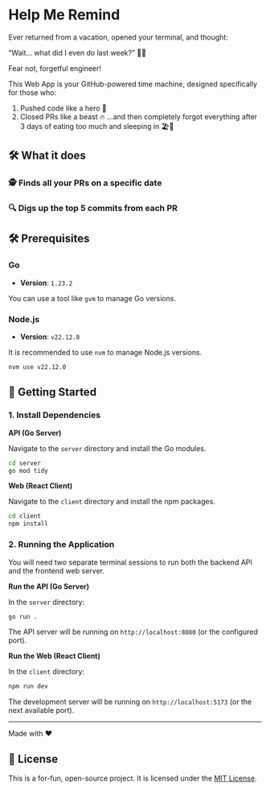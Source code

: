 # Help Me Remind

Ever returned from a vacation, opened your terminal, and thought:

“Wait... what did I even do last week?” 😵‍💫

Fear not, forgetful engineer!

This Web App is your GitHub-powered time machine, designed specifically for those who:

1. Pushed code like a hero 🚀
2. Closed PRs like a beast 🔥
...and then completely forgot everything after 3 days of eating too much and sleeping in 🏖️🥱

## 🛠️ What it does
### 🕵️ Finds all your PRs on a specific date
### 🔍 Digs up the top 5 commits from each PR

## 🛠️ Prerequisites

### Go

- **Version**: `1.23.2`

You can use a tool like `gvm` to manage Go versions.

### Node.js

- **Version**: `v22.12.0`

It is recommended to use `nvm` to manage Node.js versions.
```bash
nvm use v22.12.0
```

## 🚀 Getting Started

### 1. Install Dependencies

**API (Go Server)**

Navigate to the `server` directory and install the Go modules.

```bash
cd server
go mod tidy
```

**Web (React Client)**

Navigate to the `client` directory and install the npm packages.

```bash
cd client
npm install
```

### 2. Running the Application

You will need two separate terminal sessions to run both the backend API and the frontend web server.

**Run the API (Go Server)**

In the `server` directory:

```bash
go run .
```

The API server will be running on `http://localhost:8080` (or the configured port).

**Run the Web (React Client)**

In the `client` directory:

```bash
npm run dev
```

The development server will be running on `http://localhost:5173` (or the next available port).

---
Made with ❤️

## 📜 License

This is a for-fun, open-source project. It is licensed under the [MIT License](LICENSE).